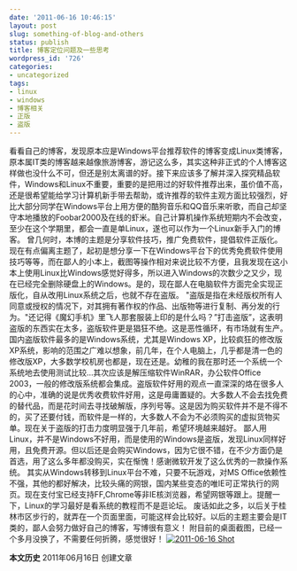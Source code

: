```yaml
---
date: '2011-06-16 10:46:15'
layout: post
slug: something-of-blog-and-others
status: publish
title: 博客定位问题及一些思考
wordpress_id: '726'
categories:
- uncategorized
tags:
- linux
- windows
- 博客相关
- 正版
- 盗版
---
```


看看自己的博客，发现原本应是Windows平台推荐软件的博客变成Linux类博客，原本属IT类的博客越来越像旅游博客，游记这么多，其实这种非正式的个人博客这样做也没什么不可，但还是别太离谱的好。接下来应该多了解并深入探究精品软件，Windows和Linux不重要，重要的是把用过的好软件推荐出来，虽价值不高，还是很希望能给学习计算机新手带去帮助，或许推荐的软件主观方面比较强烈，好比大部分同学在Windows平台上用方便的酷狗音乐和QQ音乐来听歌，而自己却坚守本地播放的Foobar2000及在线的虾米。自己计算机操作系统短期内不会改变，至少在这个学期里，都会一直是单Linux，遂也可以作为一个Linux新手入门的博客。
曾几何时，本博的主题是分享软件技巧，推广免费软件，提倡软件正版化。现在有点偏离主题了，起初是想分享一下在Windows平台下的优秀免费软件使用技巧等等，而在鄙人的小本上，截图等操作相对来说比较不方便，且我发现在这小本上使用Linux比Windows感觉好得多，所以进入Windows的次数少之又少，现在已经完全删除硬盘上的Windows。是的，现在鄙人在电脑软件方面完全实现正版化，自从改用Linux系统之后，也就不存在盗版。
"盗版是指在未经版权所有人同意或授权的情况下，对其拥有著作权的作品、出版物等进行复制、再分发的行为。"还记得《魔幻手机》里飞人那套服装上印的是什么吗？”打击盗版”，这表明盗版的东西实在太多，盗版软件更是猖狂不绝。这是恶性循环，有市场就有生产。国内盗版软件最多的是Windows系统，尤其是Windows XP，比较疯狂的修改版XP系统，影响的范围之广难以想象，前几年，在个人电脑上，几乎都是清一色的修改版XP，大多数学校机房也都是，现在还是。幼稚的我在那时还一个系统一个系统地去使用测试比较…其次应该是解压缩软件WinRAR，办公软件Office 2003，一般的修改版系统都会集成。盗版软件好用的观点一直深深的烙在很多人的心中，准确的说是优秀收费软件好用，这是毋庸置疑的。大多数人不会去找免费的替代品，而是花时间去寻找破解版，序列号等。这是因为购买软件并不是不得不的，买了还要付钱，而软件是一样的，大多数人不会为不必须购买的虚拟货物买单。现在关于盗版的打击力度明显强于几年前，希望环境越来越好。
鄙人用Linux，并不是Windows不好用，而是使用的Windows是盗版，发现Linux同样好用，且免费开源。但以后还是会购买Windows，因为它很不错，在不少方面仍是首选，用了这么多年都没购买，实在惭愧！感谢微软开发了这么优秀的一款操作系统。
其实从Windows转移到Linux平台不难，只要不玩游戏，对MS Office依赖性不强，其他的都好解决，比较头痛的网银，国内某些变态的唯IE可正常执行的网页。现在支付宝已经支持FF,Chrome等非IE核浏览器，希望网银等跟上。提醒一下，Linux的学习最好是看系统的教程而不是逛论坛。
废话如此之多，以后关于桂林市区步行的，就弄在一个页面里面，可能这样会比较好。以后的主题主要会是IT类的，鄙人会努力做好自己的博客，写博很有意义！
附目前的桌面截图，已经一个多月没换了，不需要任何折腾，感觉很好！
[![2011-06-16 Shot](http://i951.photobucket.com/albums/ad353/Fooleap/Blog/Fooleap/2011-06-16-103214_1024x768_scrot.png)](http://i951.photobucket.com/albums/ad353/Fooleap/Blog/Fooleap/2011-06-16-103214_1024x768_scrot.png)

**本文历史**
2011年06月16日  创建文章
